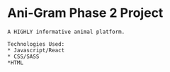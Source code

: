 # Ani-Gram Phase 2 Project

    A HIGHLY informative animal platform.

    Technologies Used:
    * Javascript/React
    * CSS/SASS
    *HTML
